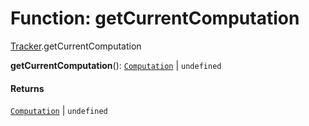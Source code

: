 # Function: getCurrentComputation

[Tracker](/auto-docs/fixed-layout-editor/modules/Tracker.md).getCurrentComputation

**getCurrentComputation**(): [`Computation`](/auto-docs/fixed-layout-editor/classes/Tracker.Computation.md) | `undefined`

#### Returns

[`Computation`](/auto-docs/fixed-layout-editor/classes/Tracker.Computation.md) | `undefined`
